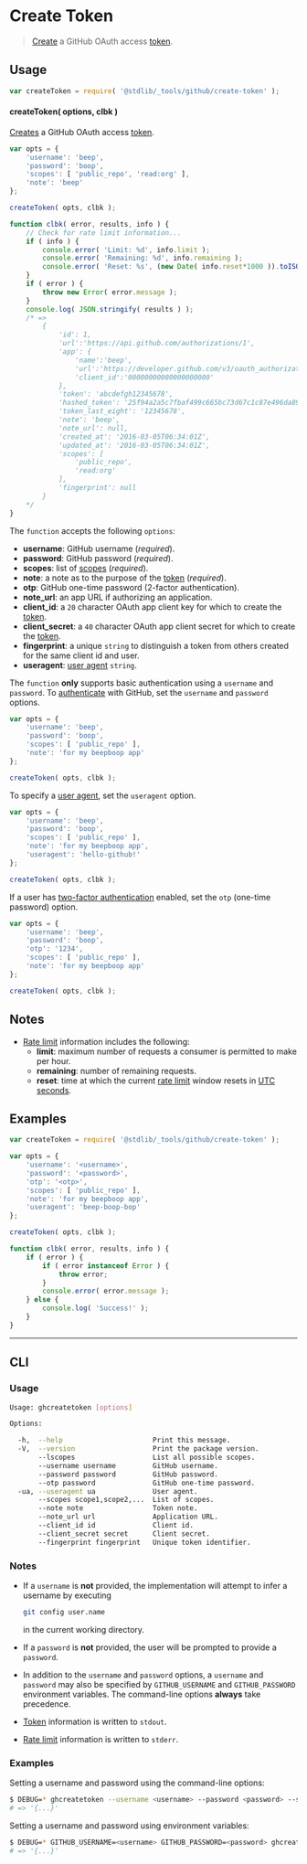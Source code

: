 <!--

@license Apache-2.0

Copyright (c) 2021 The Stdlib Authors.

Licensed under the Apache License, Version 2.0 (the "License");
you may not use this file except in compliance with the License.
You may obtain a copy of the License at

   http://www.apache.org/licenses/LICENSE-2.0

Unless required by applicable law or agreed to in writing, software
distributed under the License is distributed on an "AS IS" BASIS,
WITHOUT WARRANTIES OR CONDITIONS OF ANY KIND, either express or implied.
See the License for the specific language governing permissions and
limitations under the License.

-->

# Create Token

> [Create][github-create-token] a GitHub OAuth access [token][github-token].

<!-- Section to include introductory text. Make sure to keep an empty line after the intro `section` element and another before the `/section` close. -->

<section class="intro">

</section>

<!-- /.intro -->

<!-- Package usage documentation. -->

<section class="usage">

## Usage

```javascript
var createToken = require( '@stdlib/_tools/github/create-token' );
```

<a name="create-token"></a>

#### createToken( options, clbk )

[Creates][github-create-token] a GitHub OAuth access [token][github-token].

<!-- run-disable -->

```javascript
var opts = {
    'username': 'beep',
    'password': 'boop',
    'scopes': [ 'public_repo', 'read:org' ],
    'note': 'beep'
};

createToken( opts, clbk );

function clbk( error, results, info ) {
    // Check for rate limit information...
    if ( info ) {
        console.error( 'Limit: %d', info.limit );
        console.error( 'Remaining: %d', info.remaining );
        console.error( 'Reset: %s', (new Date( info.reset*1000 )).toISOString() );
    }
    if ( error ) {
        throw new Error( error.message );
    }
    console.log( JSON.stringify( results ) );
    /* =>
        {
            'id': 1,
            'url':'https://api.github.com/authorizations/1',
            'app': {
                'name':'beep',
                'url':'https://developer.github.com/v3/oauth_authorizations/',
                'client_id':'00000000000000000000'
            },
            'token': 'abcdefgh12345678',
            'hashed_token': '25f94a2a5c7fbaf499c665bc73d67c1c87e496da8985131633ee0a95819db2e8',
            'token_last_eight': '12345678',
            'note': 'beep',
            'note_url': null,
            'created_at': '2016-03-05T06:34:01Z',
            'updated_at': '2016-03-05T06:34:01Z',
            'scopes': [
                'public_repo',
                'read:org'
            ],
            'fingerprint': null
        }
    */
}
```

The `function` accepts the following `options`:

-   **username**: GitHub username (_required_).
-   **password**: GitHub password (_required_).
-   **scopes**: list of [scopes][github-scopes] (_required_).
-   **note**: a note as to the purpose of the [token][github-token] (_required_).
-   **otp**: GitHub one-time password (2-factor authentication).
-   **note_url**: an app URL if authorizing an application.
-   **client_id**: a `20` character OAuth app client key for which to create the [token][github-token].
-   **client_secret**: a `40` character OAuth app client secret for which to create the [token][github-token].
-   **fingerprint**: a unique `string` to distinguish a token from others created for the same client id and user.
-   **useragent**: [user agent][github-user-agent] `string`.

The `function` **only** supports basic authentication using a `username` and `password`. To [authenticate][github-oauth2] with GitHub, set the `username` and `password` options.

<!-- run-disable -->

```javascript
var opts = {
    'username': 'beep',
    'password': 'boop',
    'scopes': [ 'public_repo' ],
    'note': 'for my beepboop app'
};

createToken( opts, clbk );
```

To specify a [user agent][github-user-agent], set the `useragent` option.

<!-- run-disable -->

```javascript
var opts = {
    'username': 'beep',
    'password': 'boop',
    'scopes': [ 'public_repo' ],
    'note': 'for my beepboop app',
    'useragent': 'hello-github!'
};

createToken( opts, clbk );
```

If a user has [two-factor authentication][github-two-factor] enabled, set the `otp` (one-time password) option.

<!-- run-disable -->

```javascript
var opts = {
    'username': 'beep',
    'password': 'boop',
    'otp': '1234',
    'scopes': [ 'public_repo' ],
    'note': 'for my beepboop app'
};

createToken( opts, clbk );
```

</section>

<!-- /.usage -->

<!-- Package usage notes. Make sure to keep an empty line after the `section` element and another before the `/section` close. -->

<section class="notes">

## Notes

-   [Rate limit][github-rate-limit] information includes the following:
    -   **limit**: maximum number of requests a consumer is permitted to make per hour.
    -   **remaining**: number of remaining requests.
    -   **reset**: time at which the current [rate limit][github-rate-limit] window resets in [UTC seconds][unix-time].

</section>

<!-- /.notes -->

<!-- Package usage examples. -->

<section class="examples">

## Examples

```javascript
var createToken = require( '@stdlib/_tools/github/create-token' );

var opts = {
    'username': '<username>',
    'password': '<password>',
    'otp': '<otp>',
    'scopes': [ 'public_repo' ],
    'note': 'for my beepboop app',
    'useragent': 'beep-boop-bop'
};

createToken( opts, clbk );

function clbk( error, results, info ) {
    if ( error ) {
        if ( error instanceof Error ) {
            throw error;
        }
        console.error( error.message );
    } else {
        console.log( 'Success!' );
    }
}
```

</section>

<!-- /.examples -->

<!-- Section for describing a command-line interface. -->

* * *

<section class="cli">

## CLI

<!-- CLI usage documentation. -->

<section class="usage">

### Usage

```bash
Usage: ghcreatetoken [options]

Options:

  -h,  --help                      Print this message.
  -V,  --version                   Print the package version.
       --lscopes                   List all possible scopes.
       --username username         GitHub username.
       --password password         GitHub password.
       --otp password              GitHub one-time password.
  -ua, --useragent ua              User agent.
       --scopes scope1,scope2,...  List of scopes.
       --note note                 Token note.
       --note_url url              Application URL.
       --client_id id              Client id.
       --client_secret secret      Client secret.
       --fingerprint fingerprint   Unique token identifier.
```

</section>

<!-- /.usage -->

<!-- CLI usage notes. Make sure to keep an empty line after the `section` element and another before the `/section` close. -->

<section class="notes">

### Notes

-   If a `username` is **not** provided, the implementation will attempt to infer a username by executing

    <!-- run-disable -->

    ```bash
    git config user.name
    ```

    in the current working directory.

-   If a `password` is **not** provided, the user will be prompted to provide a `password`.

-   In addition to the `username` and `password` options, a `username` and `password` may also be specified by `GITHUB_USERNAME` and `GITHUB_PASSWORD` environment variables. The command-line options **always** take precedence.

-   [Token][github-token] information is written to `stdout`.

-   [Rate limit][github-rate-limit] information is written to `stderr`.

</section>

<!-- /.notes -->

<!-- CLI usage examples. -->

<section class="examples">

### Examples

Setting a username and password using the command-line options:

<!-- run-disable -->

```bash
$ DEBUG=* ghcreatetoken --username <username> --password <password> --scopes=read_org,repo_status --note 'for my beepboop app'
# => '{...}'
```

Setting a username and password using environment variables:

<!-- run-disable -->

```bash
$ DEBUG=* GITHUB_USERNAME=<username> GITHUB_PASSWORD=<password> ghcreatetoken --scopes=read_org,repo_status --note 'for my beepboop app'
# => '{...}'
```

</section>

<!-- /.examples -->

</section>

<!-- /.cli -->

<!-- Section to include cited references. If references are included, add a horizontal rule *before* the section. Make sure to keep an empty line after the `section` element and another before the `/section` close. -->

<section class="references">

</section>

<!-- /.references -->

<!-- Section for related `stdlib` packages. Do not manually edit this section, as it is automatically populated. -->

<section class="related">

</section>

<!-- /.related -->

<!-- Section for all links. Make sure to keep an empty line after the `section` element and another before the `/section` close. -->

<section class="links">

[unix-time]: https://en.wikipedia.org/wiki/Unix_time

[github-token]: https://github.com/settings/tokens/new

[github-oauth2]: https://developer.github.com/v3/#oauth2-token-sent-in-a-header

[github-user-agent]: https://developer.github.com/v3/#user-agent-required

[github-rate-limit]: https://developer.github.com/v3/rate_limit/

[github-create-token]: https://developer.github.com/v3/oauth_authorizations/#create-a-new-authorization

[github-two-factor]: https://help.github.com/articles/about-two-factor-authentication/

[github-scopes]: https://developer.github.com/v3/oauth/#scopes

</section>

<!-- /.links -->
